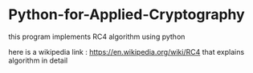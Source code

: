 # Python-for-Applied-Cryptography


this program implements RC4 algorithm using python


here is a wikipedia link : https://en.wikipedia.org/wiki/RC4 that explains algorithm in detail
